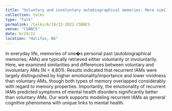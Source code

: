 ```yaml
---
title: "Voluntary and involuntary autobiographical memories: More similar than different?"
collection: talks
type: "Talk"
permalink: /talks/6/19/22-2022-CSBBCS
venue: "CSBBCS"
date: 6/19/22
location: "Halifax, NS"
---
```


In everyday life, memories of one�s personal past (autobiographical memories; AMs) are typically retrieved either voluntarily or involuntarily. Here, we examined similarities and differences between voluntary and involuntary AMs (N = 4,801). Results indicated that recurrent IAMs were largely distinguished by higher emotionality/importance and lower vividness than voluntary AMs, though both types of memory overlapped considerably with regard to memory properties. Importantly, the emotionality of recurrent IAMs predicted symptoms of mental health disorders significantly better than voluntary AMs. Our work supports modeling recurrent IAMs as general cognitive phenomena with unique links to mental health.
